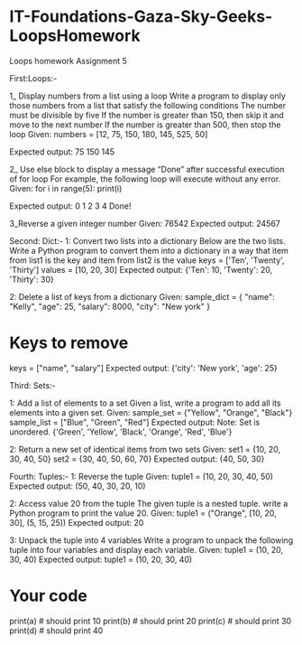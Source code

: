 # IT-Foundations-Gaza-Sky-Geeks-LoopsHomework
Loops homework
Assignment 5



First:Loops:-

1_ Display numbers from a list using a loop
Write a program to display only those numbers from a list that satisfy the following conditions
The number must be divisible by five
If the number is greater than 150, then skip it and move to the next number
If the number is greater than 500, then stop the loop
Given:
numbers = [12, 75, 150, 180, 145, 525, 50]

Expected output:
75
150
145


2_ Use else block to display a message “Done” after successful execution of for loop
For example, the following loop will execute without any error.
Given:
for i in range(5):
    print(i)
 
Expected output:
0
1
2
3
4
Done!
 
 
3_Reverse a given integer number
Given:
76542
Expected output:
24567
 
 
 
 
 
 
Second: Dict:-
1: Convert two lists into a dictionary
Below are the two lists. Write a Python program to convert them into a dictionary in a way that item from list1 is the key and item from list2 is the value
keys = ['Ten', 'Twenty', 'Thirty']
values = [10, 20, 30]
Expected output:
{'Ten': 10, 'Twenty': 20, 'Thirty': 30}
 
 
2: Delete a list of keys from a dictionary
Given:
sample_dict = {
    "name": "Kelly",
    "age": 25,
    "salary": 8000,
    "city": "New york"
}
 
# Keys to remove
keys = ["name", "salary"]
Expected output:
{'city': 'New york', 'age': 25}
 
 
 
 
Third: Sets:-

1: Add a list of elements to a set
Given a list, write a program to add all its elements into a given set.
Given:
sample_set = {"Yellow", "Orange", "Black"}
sample_list = ["Blue", "Green", "Red"]
Expected output:
Note: Set is unordered.
{'Green', 'Yellow', 'Black', 'Orange', 'Red', 'Blue'}
 
 
2: Return a new set of identical items from two sets
Given:
set1 = {10, 20, 30, 40, 50}
set2 = {30, 40, 50, 60, 70}
Expected output:
{40, 50, 30}
 
 
 
Fourth: Tuples:-
1: Reverse the tuple
Given:
tuple1 = (10, 20, 30, 40, 50)
Expected output:
(50, 40, 30, 20, 10)
 
2: Access value 20 from the tuple
The given tuple is a nested tuple. write a Python program to print the value 20.
Given:
tuple1 = ("Orange", [10, 20, 30], (5, 15, 25))
Expected output:
20
 
 
3: Unpack the tuple into 4 variables
Write a program to unpack the following tuple into four variables and display each variable.
Given:
tuple1 = (10, 20, 30, 40)
Expected output:
tuple1 = (10, 20, 30, 40)
# Your code
print(a) # should print 10
print(b) # should print 20
print(c) # should print 30
print(d) # should print 40

